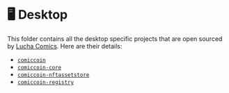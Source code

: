 # 🖥️ Desktop

This folder contains all the desktop specific projects that are open sourced by [Lucha Comics](https://github.com/LuchaComics). Here are their details:

* [`comiccoin`](./comiccoin)
* [`comiccoin-core`](./comiccoin-core)
* [`comiccoin-nftassetstore`](./comiccoin-nftassetstore)
* [`comiccoin-registry`](./comiccoin-registry)
